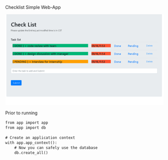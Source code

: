 Checklist Simple Web-App

![Alt text](image.png)


Prior to running

```
from app import app
from app import db

# Create an application context
with app.app_context():
    # Now you can safely use the database
    db.create_all()

```